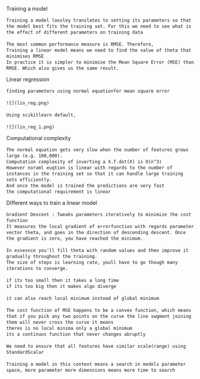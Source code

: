 Training a model

    Training a model loosley translates to setting its parameters so that the model best fits the training set. For this we need to see what is the effect of different parameters on training data
    
    The most common performance measure is RMSE. Therefore,
    Training a linear model means we need to find the value of theta that minimises RMSE
    In practice it is simpler to minimise the Mean Square Error (MSE) than RMSE. Which also gives us the same result.
    
Linear regression
    
    finding parameters using normal equationfor mean square error
    
    ![](lin_reg.png)
    
    Using scikitlearn default,
    
    ![](lin_reg_1.png)
    
Computational complexity

    The normal equation gets very slow when the number of features grows large (e.g. 100,000).
    Computation complexity of inverting a X.T.dot(X) is O(n^3)
    However noraml euqtion is linear with regards to the number of instances in the training set so that it can handle large training sets efficiently.
    And once the model is trained the predictions are very fast
    the computational requirement is linear

Different ways to train a linear model

    Gradient Descent : Tweaks parameters iteratively to minimize the cost function
    It measures the local gradient of errorfunction with regards parameter vector theta, and goes in the direction of descending descent. Once the gradient is zero, you have reached the minimum.
    
    In essesnce you'll fill theta with random values and then improve it gradually throughout the training.
    The size of steps is learning rate, youll have to go though many iterations to converge.
    
    if its too small then it takes a long time
    if its too big then it makes algo diverge
    
    it can also reach local minimum instead of global minimum
    
    The cost function of MSE happens to be a convex function, which means that if you pick any two points on the curve the line swgment joining them will never cross the curve it means 
    theres is no local minima only a global minimum
    its a continuos function that never changes abruptly
    
    We need to ensure that all features have similar scale(range) using StandardScalar
    
    Training a model in this context means a search in models parameter space, more parameter more dimesnions means more time to search
    